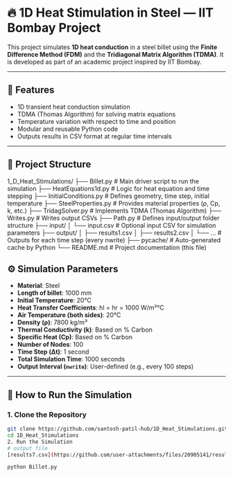 # 🔥 1D Heat Stimulation in Steel — IIT Bombay Project

This project simulates **1D heat conduction** in a steel billet using the **Finite Difference Method (FDM)** and the **Tridiagonal Matrix Algorithm (TDMA)**. It is developed as part of an academic project inspired by IIT Bombay.

---

## 📌 Features

- 1D transient heat conduction simulation
- TDMA (Thomas Algorithm) for solving matrix equations
- Temperature variation with respect to time and position
- Modular and reusable Python code
- Outputs results in CSV format at regular time intervals

---

## 📁 Project Structure

1_D_Heat_Stimulations/
├── Billet.py # Main driver script to run the simulation
├── HeatEquations1d.py # Logic for heat equation and time stepping
├── InitialConditions.py # Defines geometry, time step, initial temperature
├── SteelProperties.py # Provides material properties (ρ, Cp, k, etc.)
├── TridagSolver.py # Implements TDMA (Thomas Algorithm)
├── Writes.py # Writes output CSVs
├── Path.py # Defines input/output folder structure
├── input/
│ └── input.csv # Optional input CSV for simulation parameters
├── output/
│ ├── results1.csv
│ ├── results2.csv
│ └── ... # Outputs for each time step (every nwrite)
├── pycache/ # Auto-generated cache by Python
└── README.md # Project documentation (this file)


## ⚙️ Simulation Parameters

- **Material**: Steel
- **Length of billet**: 1000 mm
- **Initial Temperature**: 20°C
- **Heat Transfer Coefficients**: hl = hr = 1000 W/m²°C
- **Air Temperature (both sides)**: 20°C
- **Density (ρ)**: 7800 kg/m³
- **Thermal Conductivity (k)**: Based on % Carbon
- **Specific Heat (Cp)**: Based on % Carbon
- **Number of Nodes**: 100
- **Time Step (Δt)**: 1 second
- **Total Simulation Time**: 1000 seconds
- **Output Interval (`nwrite`)**: User-defined (e.g., every 100 steps)

---

## 🚀 How to Run the Simulation

### 1. Clone the Repository

```bash
git clone https://github.com/santosh-patil-hub/1D_Heat_Stimulations.git
cd 1D_Heat_Stimulations
2. Run the Simulation
# output file 
[results7.csv](https://github.com/user-attachments/files/20905141/results7.csv)

python Billet.py

